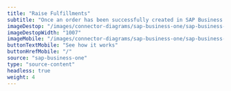 ```yaml
---
title: "Raise Fulfillments"
subtitle: "Once an order has been successfully created in SAP Business One, automatically fulfill your order with one of our fulfillment partners."
imageDestop: "/images/connector-diagrams/sap-business-one/sap-business-one-4-desk.svg"
imageDestopWidth: "1007"
imageMobile: "/images/connector-diagrams/sap-business-one/sap-business-one-4-mobile.svg"
buttonTextMobile: "See how it works"
buttonHrefMobile: "/" 
source: "sap-business-one"
type: "source-content"
headless: true
weight: 4
---
```

